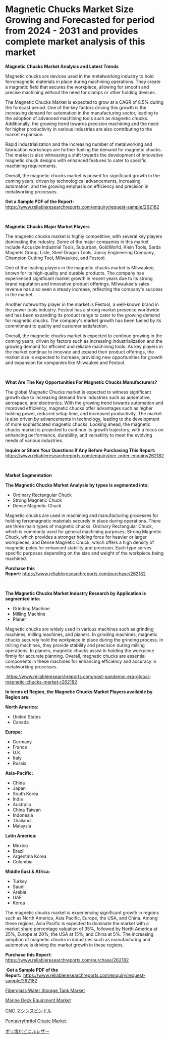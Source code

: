 <p><h1>Magnetic Chucks Market Size Growing and Forecasted for period from 2024 - 2031 and provides complete market analysis of this market</h1></p><p><strong>Magnetic Chucks Market Analysis and Latest Trends</strong></p>
<p><p>Magnetic chucks are devices used in the metalworking industry to hold ferromagnetic materials in place during machining operations. They create a magnetic field that secures the workpiece, allowing for smooth and precise machining without the need for clamps or other holding devices.</p><p>The Magnetic Chucks Market is expected to grow at a CAGR of 8.5% during the forecast period. One of the key factors driving this growth is the increasing demand for automation in the manufacturing sector, leading to the adoption of advanced machining tools such as magnetic chucks. Additionally, the growing trend towards precision machining and the need for higher productivity in various industries are also contributing to the market expansion.</p><p>Rapid industrialization and the increasing number of metalworking and fabrication workshops are further fueling the demand for magnetic chucks. The market is also witnessing a shift towards the development of innovative magnetic chuck designs with enhanced features to cater to specific machining requirements.</p><p>Overall, the magnetic chucks market is poised for significant growth in the coming years, driven by technological advancements, increasing automation, and the growing emphasis on efficiency and precision in metalworking processes.</p></p>
<p><strong>Get a Sample PDF of the Report:&nbsp;</strong> <a href="https://www.reliableresearchreports.com/enquiry/request-sample/262182">https://www.reliableresearchreports.com/enquiry/request-sample/262182</a></p>
<p>&nbsp;</p>
<p><strong>Magnetic Chucks Major Market Players</strong></p>
<p><p>The magnetic chucks market is highly competitive, with several key players dominating the industry. Some of the major companies in this market include Accusize Industrial Tools, Suburban, GoldWorld, Klein Tools, Sarda Magnets Group, Lisle, Steel Dragon Tools, Jancy Engineering Company, Champion Cutting Tool, Milwaukee, and Festool.</p><p>One of the leading players in the magnetic chucks market is Milwaukee, known for its high-quality and durable products. The company has experienced significant market growth in recent years due to its strong brand reputation and innovative product offerings. Milwaukee's sales revenue has also seen a steady increase, reflecting the company's success in the market.</p><p>Another noteworthy player in the market is Festool, a well-known brand in the power tools industry. Festool has a strong market presence worldwide and has been expanding its product range to cater to the growing demand for magnetic chucks. The company's market growth has been fueled by its commitment to quality and customer satisfaction.</p><p>Overall, the magnetic chucks market is expected to continue growing in the coming years, driven by factors such as increasing industrialization and the growing demand for efficient and reliable machining tools. As key players in the market continue to innovate and expand their product offerings, the market size is expected to increase, providing new opportunities for growth and expansion for companies like Milwaukee and Festool.</p></p>
<p>&nbsp;</p>
<p><strong>What Are The Key Opportunities For Magnetic Chucks Manufacturers?</strong></p>
<p><p>The global Magnetic Chucks market is expected to witness significant growth due to increasing demand from industries such as automotive, aerospace, and electronics. With the growing trend towards automation and improved efficiency, magnetic chucks offer advantages such as higher holding power, reduced setup time, and increased productivity. The market is also driven by advancements in technology, leading to the development of more sophisticated magnetic chucks. Looking ahead, the magnetic chucks market is projected to continue its growth trajectory, with a focus on enhancing performance, durability, and versatility to meet the evolving needs of various industries.</p></p>
<p><strong>Inquire or Share Your Questions If Any Before Purchasing This Report:</strong> <a href="https://www.reliableresearchreports.com/enquiry/pre-order-enquiry/262182">https://www.reliableresearchreports.com/enquiry/pre-order-enquiry/262182</a></p>
<p>&nbsp;</p>
<p><strong>Market Segmentation</strong></p>
<p><strong>The Magnetic Chucks Market Analysis by types is segmented into:</strong></p>
<p><ul><li>Ordinary Rectangular Chuck</li><li>Strong Magnetic Chuck</li><li>Dense Magnetic Chuck</li></ul></p>
<p><p>Magnetic chucks are used in machining and manufacturing processes for holding ferromagnetic materials securely in place during operations. There are three main types of magnetic chucks: Ordinary Rectangular Chuck, which is commonly used for general machining purposes; Strong Magnetic Chuck, which provides a stronger holding force for heavier or larger workpieces; and Dense Magnetic Chuck, which offers a high density of magnetic poles for enhanced stability and precision. Each type serves specific purposes depending on the size and weight of the workpiece being machined.</p></p>
<p><strong>Purchase this Report:&nbsp;</strong><a href="https://www.reliableresearchreports.com/purchase/262182">https://www.reliableresearchreports.com/purchase/262182</a></p>
<p>&nbsp;</p>
<p><strong>The Magnetic Chucks Market Industry Research by Application is segmented into:</strong></p>
<p><ul><li>Grinding Machine</li><li>Milling Machine</li><li>Planer</li></ul></p>
<p><p>Magnetic chucks are widely used in various machines such as grinding machines, milling machines, and planers. In grinding machines, magnetic chucks securely hold the workpiece in place during the grinding process. In milling machines, they provide stability and precision during milling operations. In planers, magnetic chucks assist in holding the workpiece firmly for accurate planning. Overall, magnetic chucks are essential components in these machines for enhancing efficiency and accuracy in metalworking processes.</p></p>
<p><a href="https://www.reliableresearchreports.com/post-pandemic-era-global-magnetic-chucks-market-r262182">&nbsp;https://www.reliableresearchreports.com/post-pandemic-era-global-magnetic-chucks-market-r262182</a></p>
<p><strong>In terms of Region, the Magnetic Chucks Market Players available by Region are:</strong></p>
<p>
    <p> <strong> North America: </strong>
        <ul>
            <li>United States</li>
            <li>Canada</li>
        </ul>
        </p> 
    <p> <strong> Europe: </strong>
        <ul>
            <li>Germany</li>
            <li>France</li>
            <li>U.K.</li>
            <li>Italy</li>
            <li>Russia</li>
        </ul>
        </p> 
    <p> <strong> Asia-Pacific: </strong>
        <ul>
            <li>China</li>
            <li>Japan</li>
            <li>South Korea</li>
            <li>India</li>
            <li>Australia</li>
            <li>China Taiwan</li>
            <li>Indonesia</li>
            <li>Thailand</li>
            <li>Malaysia</li>
        </ul>
        </p> 
    <p> <strong> Latin America: </strong>
        <ul>
            <li>Mexico</li>
            <li>Brazil</li>
            <li>Argentina Korea</li>
            <li>Colombia</li>
        </ul>
        </p> 
    <p> <strong> Middle East & Africa: </strong>
        <ul>
            <li>Turkey</li>
            <li>Saudi</li>
            <li>Arabia</li>
            <li>UAE</li>
            <li>Korea</li>
        </ul>
    </p>
    </p>
<p><p>The magnetic chucks market is experiencing significant growth in regions such as North America, Asia Pacific, Europe, the USA, and China. Among these regions, Asia Pacific is expected to dominate the market with a market share percentage valuation of 35%, followed by North America at 25%, Europe at 20%, the USA at 15%, and China at 5%. The increasing adoption of magnetic chucks in industries such as manufacturing and automotive is driving the market growth in these regions.</p></p>
<p><strong>Purchase this Report: </strong><a href="https://www.reliableresearchreports.com/purchase/262182">https://www.reliableresearchreports.com/purchase/262182</a></p>
<p>&nbsp;<strong>Get a Sample PDF of the Report:&nbsp;&nbsp;</strong><a href="https://www.reliableresearchreports.com/enquiry/request-sample/262182">https://www.reliableresearchreports.com/enquiry/request-sample/262182</a></p>
<p><strong></strong></p>
<p><p><a href="https://github.com/mahnoor2003/Market-Research-Report-List-4/blob/main/fiberglass-water-storage-tank-market.md">Fiberglass Water Storage Tank Market</a></p><p><a href="https://github.com/juancolorado15/Market-Research-Report-List-2/blob/main/marine-deck-equipment-market.md">Marine Deck Equipment Market</a></p><p><a href="https://github.com/gfggqjbfys368009/Market-Research-Report-List-1/blob/main/163895138726.md">CNC マシンスピンドル</a></p><p><a href="https://issuu.com/reportprime-2/docs/pentaerythritol-oleate-market-size-2030.pptx">Pentaerythritol Oleate Market</a></p><p><a href="https://github.com/qwpelcjko9242629/Market-Research-Report-List-1/blob/main/799855038725.md">ポリ塩化ビニルレザー</a></p></p>